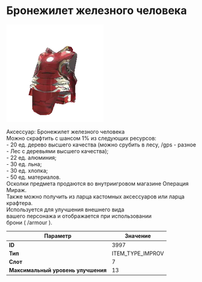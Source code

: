 # Бронежилет железного человека

![Item Image](../img/3997.webp?raw=true)

Аксессуар: Бронежилет железного человека<br>Можно скрафтить с шансом 1% из следующих ресурсов:<br>- 20 ед. дерево высшего качества (можно срубить в лесу, /gps - разное - Лес с деревьями высшего качества);<br>- 22 ед. алюминия;<br>- 30 ед. льна;<br>- 30 ед. хлопка;<br>- 50 ед. материалов.<br>Осколки предмета продаются во внутриигровом магазине Операция Мираж.<br>Также можно получить из ларца кастомных аксессуаров или ларца крафтера.<br>Используется для улучшения внешнего вида<br>вашего персонажа и отображается при использовании<br>брони ( /armour ).


| Параметр | Значение |
|----------|----------|
| **ID** | 3997 |
| **Тип** | ITEM_TYPE_IMPROV |
| **Слот** | 7 |
| **Максимальный уровень улучшения** | 13 |


